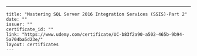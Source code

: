 ---
    title: "Mastering SQL Server 2016 Integration Services (SSIS)-Part 2"
    date: ""
    issuer: ""
    certificate_id: ""
    link: "https://www.udemy.com/certificate/UC-b83f2a90-a502-465b-9b94-5a704ba5d23e/"
    layout: certificates
    ---
    